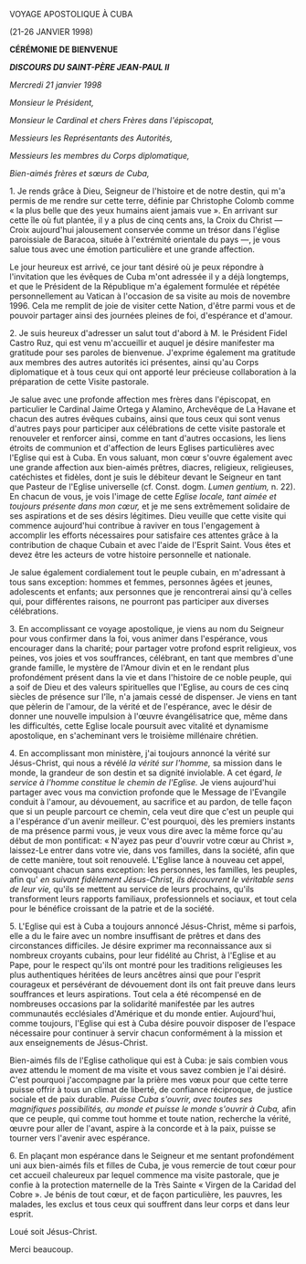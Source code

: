 VOYAGE APOSTOLIQUE À CUBA

(21-26 JANVIER 1998)

**CÉRÉMONIE DE BIENVENUE**

***DISCOURS DU SAINT-PÈRE JEAN-PAUL II***

*Mercredi 21 janvier 1998*

*Monsieur le Président,*

*Monsieur le Cardinal et chers Frères dans l'épiscopat,*

*Messieurs les Représentants des Autorités,*

*Messieurs les membres du Corps diplomatique,*

*Bien-aimés frères et sœurs de Cuba,*

1\. Je rends grâce à Dieu, Seigneur de l'histoire et de notre destin, qui m'a permis de me rendre sur cette terre, définie par Christophe Colomb comme « la plus belle que des yeux humains aient jamais vue ». En arrivant sur cette île où fut plantée, il y a plus de cinq cents ans, la Croix du Christ — Croix aujourd'hui jalousement conservée comme un trésor dans l'église paroissiale de Baracoa, située à l'extrémité orientale du pays —, je vous salue tous avec une émotion particulière et une grande affection.

Le jour heureux est arrivé, ce jour tant désiré où je peux répondre à l'invitation que les évêques de Cuba m'ont adressée il y a déjà longtemps, et que le Président de la République m'a également formulée et répétée personnellement au Vatican à l'occasion de sa visite au mois de novembre 1996. Cela me remplit de joie de visiter cette Nation, d'être parmi vous et de pouvoir partager ainsi des journées pleines de foi, d'espérance et d'amour.

2\. Je suis heureux d'adresser un salut tout d'abord à M. le Président Fidel Castro Ruz, qui est venu m'accueillir et auquel je désire manifester ma gratitude pour ses paroles de bienvenue. J'exprime également ma gratitude aux membres des autres autorités ici présentes, ainsi qu'au Corps diplomatique et à tous ceux qui ont apporté leur précieuse collaboration à la préparation de cette Visite pastorale.

Je salue avec une profonde affection mes frères dans l'épiscopat, en particulier le Cardinal Jaime Ortega y Alamino, Archevêque de La Havane et chacun des autres évêques cubains, ainsi que tous ceux qui sont venus d'autres pays pour participer aux célébrations de cette visite pastorale et renouveler et renforcer ainsi, comme en tant d'autres occasions, les liens étroits de communion et d'affection de leurs Eglises particulières avec l'Eglise qui est à Cuba. En vous saluant, mon cœur s'ouvre également avec une grande affection aux bien-aimés prêtres, diacres, religieux, religieuses, catéchistes et fidèles, dont je suis le débiteur devant le Seigneur en tant que Pasteur de l'Eglise universelle (cf. Const. dogm. *Lumen gentium,* n. 22). En chacun de vous, je vois l'image de cette *Eglise locale, tant aimée et toujours présente dans mon cœur,* et je me sens extrêmement solidaire de ses aspirations et de ses désirs légitimes. Dieu veuille que cette visite qui commence aujourd'hui contribue à raviver en tous l'engagement à accomplir les efforts nécessaires pour satisfaire ces attentes grâce à la contribution de chaque Cubain et avec l'aide de l'Esprit Saint. Vous êtes et devez être les acteurs de votre histoire personnelle et nationale.

Je salue également cordialement tout le peuple cubain, en m'adressant à tous sans exception: hommes et femmes, personnes âgées et jeunes, adolescents et enfants; aux personnes que je rencontrerai ainsi qu'à celles qui, pour différentes raisons, ne pourront pas participer aux diverses célébrations.

3\. En accomplissant ce voyage apostolique, je viens au nom du Seigneur pour vous confirmer dans la foi, vous animer dans l'espérance, vous encourager dans la charité; pour partager votre profond esprit religieux, vos peines, vos joies et vos souffrances, célébrant, en tant que membres d'une grande famille, le mystère de l'Amour divin et en le rendant plus profondément présent dans la vie et dans l'histoire de ce noble peuple, qui a soif de Dieu et des valeurs spirituelles que l'Eglise, au cours de ces cinq siècles de présence sur l'île, n'a jamais cessé de dispenser. Je viens en tant que pèlerin de l'amour, de la vérité et de l'espérance, avec le désir de donner une nouvelle impulsion à l'œuvre évangélisatrice que, même dans les difficultés, cette Eglise locale poursuit avec vitalité et dynamisme apostolique, en s'acheminant vers le troisième millénaire chrétien.

4\. En accomplissant mon ministère, j'ai toujours annoncé la vérité sur Jésus-Christ, qui nous a révélé *la vérité sur l'homme,* sa mission dans le monde, la grandeur de son destin et sa dignité inviolable. A cet égard, *le service à l'homme constitue le chemin de l'Eglise.* Je viens aujourd'hui partager avec vous ma conviction profonde que le Message de l'Evangile conduit à l'amour, au dévouement, au sacrifice et au pardon, de telle façon que si un peuple parcourt ce chemin, cela veut dire que c'est un peuple qui a l'espérance d'un avenir meilleur. C'est pourquoi, dès les premiers instants de ma présence parmi vous, je veux vous dire avec la même force qu'au début de mon pontificat: « N'ayez pas peur d'ouvrir votre cœur au Christ », laissez-Le entrer dans votre vie, dans vos familles, dans la société, afin que de cette manière, tout soit renouvelé. L'Eglise lance à nouveau cet appel, convoquant chacun sans exception: les personnes, les familles, les peuples, afin qu' *en suivant fidèlement Jésus-Christ, ils découvrent le véritable sens de leur vie,* qu'ils se mettent au service de leurs prochains, qu'ils transforment leurs rapports familiaux, professionnels et sociaux, et tout cela pour le bénéfice croissant de la patrie et de la société.

5\. L'Eglise qui est à Cuba a toujours annoncé Jésus-Christ, même si parfois, elle a du le faire avec un nombre insuffisant de prêtres et dans des circonstances difficiles. Je désire exprimer ma reconnaissance aux si nombreux croyants cubains, pour leur fidélité au Christ, à l'Eglise et au Pape, pour le respect qu'ils ont montré pour les traditions religieuses les plus authentiques héritées de leurs ancêtres ainsi que pour l'esprit courageux et persévérant de dévouement dont ils ont fait preuve dans leurs souffrances et leurs aspirations. Tout cela a été récompensé en de nombreuses occasions par la solidarité manifestée par les autres communautés ecclésiales d'Amérique et du monde entier. Aujourd'hui, comme toujours, l'Eglise qui est à Cuba désire pouvoir disposer de l'espace nécessaire pour continuer à servir chacun conformément à la mission et aux enseignements de Jésus-Christ.

Bien-aimés fils de l'Eglise catholique qui est à Cuba: je sais combien vous avez attendu le moment de ma visite et vous savez combien je l'ai désiré. C'est pourquoi j'accompagne par la prière mes vœux pour que cette terre puisse offrir à tous un climat de liberté, de confiance réciproque, de justice sociale et de paix durable. *Puisse Cuba s'ouvrir, avec toutes ses magnifiques possibilités, au monde et puisse le monde s'ouvrir à Cuba,* afin que ce peuple, qui comme tout homme et toute nation, recherche la vérité, œuvre pour aller de l'avant, aspire à la concorde et à la paix, puisse se tourner vers l'avenir avec espérance.

6\. En plaçant mon espérance dans le Seigneur et me sentant profondément uni aux bien-aimés fils et filles de Cuba, je vous remercie de tout cœur pour cet accueil chaleureux par lequel commence ma visite pastorale, que je confie à la protection maternelle de la Très Sainte « Virgen de la Caridad del Cobre ». Je bénis de tout cœur, et de façon particulière, les pauvres, les malades, les exclus et tous ceux qui souffrent dans leur corps et dans leur esprit.

Loué soit Jésus-Christ.

Merci beaucoup.